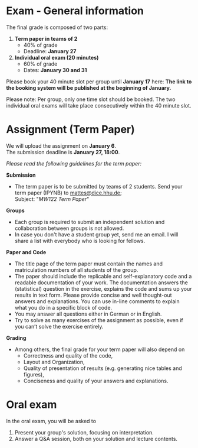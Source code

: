 # Exam - General information 

The final grade is composed of two parts: 
1. **Term paper in teams of 2**
    - 40% of grade
    - Deadline: **January 27**
2. **Individual oral exam (20 minutes)**
    - 60% of grade
    - Dates: **January 30 and 31**

Please book your 40 minute slot per group until **January 17** here: **The link to the booking system will be published at the beginning of January.** 

Please note: Per group, only one time slot should be booked. The two individual oral exams will take place consecutively within the 40 minute slot.

# Assignment (Term Paper)

We will upload the assignment on **January 6**.\
The submission deadline is **January 27, 18:00**.


*Please read the following guidelines for the term paper:*

**Submission**
- The term paper is to be submitted by teams of 2 students. Send your term paper (IPYNB) to [mattes@dice.hhu.de](mailto:mattes@dice.hhu.de);\
Subject: "*MW122 Term Paper*"

**Groups**
- Each group is required to submit an independent solution and collaboration between groups is not allowed.
- In case you don't have a student group yet, send me an email. I will share a list with everybody who is looking for fellows.


**Paper and Code**
- The title page of the term paper must contain the names and matriculation numbers of all students of the group.
- The paper should include the replicable and self-explanatory code and a readable documentation of your work. The documentation answers the (statistical) question in the exercise, explains the code and sums up your results in text form. Please provide concise and well thought-out answers and explanations. You can use in-line comments to explain what you do in a specific block of code.
- You may answer all questions either in German or in English.
- Try to solve as many exercises of the assignment as possible, even if you can’t solve the exercise entirely.

**Grading**
- Among others, the final grade for your term paper will also depend on
    - Correctness and quality of the code,
    - Layout and Organization,
    - Quality of presentation of results (e.g. generating nice tables and figures),
    - Conciseness and quality of your answers and explanations.

# Oral exam 

In the oral exam, you will be asked to 
1. Present your group's solution, focusing on interpretation.
2. Answer a Q&A session, both on your solution and lecture contents. 

